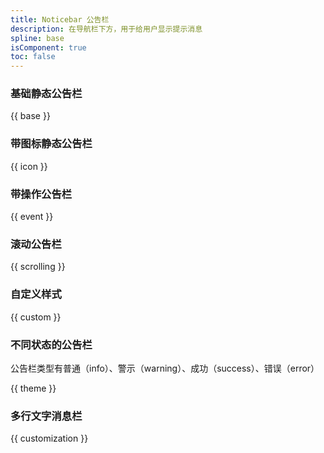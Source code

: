 ```yaml
---
title: Noticebar 公告栏
description: 在导航栏下方，用于给用户显示提示消息
spline: base
isComponent: true
toc: false
---
```


### 基础静态公告栏

{{ base }}

### 带图标静态公告栏

{{ icon }}

### 带操作公告栏

{{ event }}

### 滚动公告栏

{{ scrolling }}

### 自定义样式

{{ custom }}

### 不同状态的公告栏
公告栏类型有普通（info）、警示（warning）、成功（success）、错误（error）

{{ theme }}

### 多行文字消息栏

{{ customization }}
